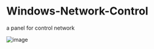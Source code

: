 # Windows-Network-Control
a panel for control network


![image](https://user-images.githubusercontent.com/24986586/150301567-4c30d7e1-694c-42d0-a417-fdf00b425ab1.png)

